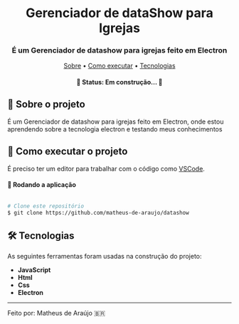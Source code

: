 <h1 align="center" font-weight:bold>
   Gerenciador de dataShow para Igrejas
</h1>

<h3 align="center">
	É um Gerenciador de datashow para igrejas feito em Electron
</h3>

<p align="center">
	<a href="#-sobre-o-projeto">Sobre</a> •
 	<a href="#-como-executar-o-projeto">Como executar</a> • 
  	<a href="#-tecnologias">Tecnologias</a>
</p>

<h4 align="center"> 
	🚧  Status: Em construção... 🚧
</h4>

## :pencil: Sobre o projeto
É um Gerenciador de datashow para igrejas feito em Electron, onde estou aprendendo sobre a tecnologia electron e testando meus
conhecimentos
	 
## 🚀 Como executar o projeto

É preciso ter um editor para trabalhar com o código como [VSCode](https://code.visualstudio.com/).

#### 🧭 Rodando a aplicação

```bash

# Clone este repositório
$ git clone https://github.com/matheus-de-araujo/datashow

```

## 🛠 Tecnologias

As seguintes ferramentas foram usadas na construção do projeto:

- **JavaScript**
- **Html**
- **Css**
- **Electron**


---

Feito por: Matheus de Araújo 🇧🇷
